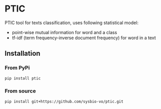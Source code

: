 # PTIC

PTIC tool for texts classification, uses following statistical model:

* point-wise mutual information for word and a class
* tf-idf (term frequency-inverse document frequency) for word in a text

## Installation
### From PyPi

```bash
pip install ptic
```

### From source

```bash
pip install git+https://github.com/sysbio-vo/ptic.git
```
